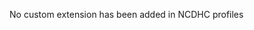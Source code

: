 <!-- extensions.md {% comment %}

{% endcomment %} -->

No custom extension has been added in NCDHC profiles
